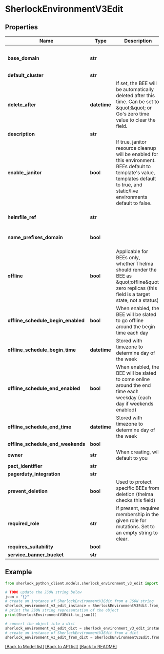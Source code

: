 # SherlockEnvironmentV3Edit


## Properties

Name | Type | Description | Notes
------------ | ------------- | ------------- | -------------
**base_domain** | **str** |  | [optional] [default to 'bee.envs-terra.bio']
**default_cluster** | **str** |  | [optional] 
**delete_after** | **datetime** | If set, the BEE will be automatically deleted after this time. Can be set to \&quot;\&quot; or Go&#39;s zero time value to clear the field. | [optional] 
**description** | **str** |  | [optional] 
**enable_janitor** | **bool** | If true, janitor resource cleanup will be enabled for this environment. BEEs default to template&#39;s value, templates default to true, and static/live environments default to false. | [optional] 
**helmfile_ref** | **str** |  | [optional] [default to 'HEAD']
**name_prefixes_domain** | **bool** |  | [optional] [default to True]
**offline** | **bool** | Applicable for BEEs only, whether Thelma should render the BEE as \&quot;offline\&quot; zero replicas (this field is a target state, not a status) | [optional] [default to False]
**offline_schedule_begin_enabled** | **bool** | When enabled, the BEE will be slated to go offline around the begin time each day | [optional] 
**offline_schedule_begin_time** | **datetime** | Stored with timezone to determine day of the week | [optional] 
**offline_schedule_end_enabled** | **bool** | When enabled, the BEE will be slated to come online around the end time each weekday (each day if weekends enabled) | [optional] 
**offline_schedule_end_time** | **datetime** | Stored with timezone to determine day of the week | [optional] 
**offline_schedule_end_weekends** | **bool** |  | [optional] 
**owner** | **str** | When creating, will default to you | [optional] 
**pact_identifier** | **str** |  | [optional] 
**pagerduty_integration** | **str** |  | [optional] 
**prevent_deletion** | **bool** | Used to protect specific BEEs from deletion (thelma checks this field) | [optional] [default to False]
**required_role** | **str** | If present, requires membership in the given role for mutations. Set to an empty string to clear. | [optional] 
**requires_suitability** | **bool** |  | [optional] 
**service_banner_bucket** | **str** |  | [optional] 

## Example

```python
from sherlock_python_client.models.sherlock_environment_v3_edit import SherlockEnvironmentV3Edit

# TODO update the JSON string below
json = "{}"
# create an instance of SherlockEnvironmentV3Edit from a JSON string
sherlock_environment_v3_edit_instance = SherlockEnvironmentV3Edit.from_json(json)
# print the JSON string representation of the object
print(SherlockEnvironmentV3Edit.to_json())

# convert the object into a dict
sherlock_environment_v3_edit_dict = sherlock_environment_v3_edit_instance.to_dict()
# create an instance of SherlockEnvironmentV3Edit from a dict
sherlock_environment_v3_edit_from_dict = SherlockEnvironmentV3Edit.from_dict(sherlock_environment_v3_edit_dict)
```
[[Back to Model list]](../README.md#documentation-for-models) [[Back to API list]](../README.md#documentation-for-api-endpoints) [[Back to README]](../README.md)


